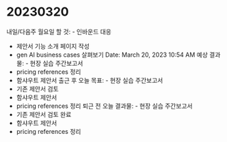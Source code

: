 # 20230320

내일/다음주 월요일 할 것: - 인바운드 대응
- 제안서 기능 소개 페이지 작성
- gen AI business cases 살펴보기
Date: March 20, 2023 10:54 AM
예상 결과물: - 현장 실습 주간보고서
- pricing references 정리
- 함샤우트 제안서
출근 후 오늘 목표: - 현장 실습 주간보고서
- 기존 제안서 검토
- 함샤우트 제안서
- pricing references 정리
퇴근 전 오늘 결과물: - 현장 실습 주간보고서
- 기존 제안서 검토 완료
- 함샤우트 제안서
- pricing references 정리